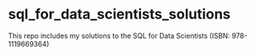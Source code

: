 # sql_for_data_scientists_solutions
This repo includes my solutions to the  SQL for Data Scientists (ISBN: 978-1119669364)
